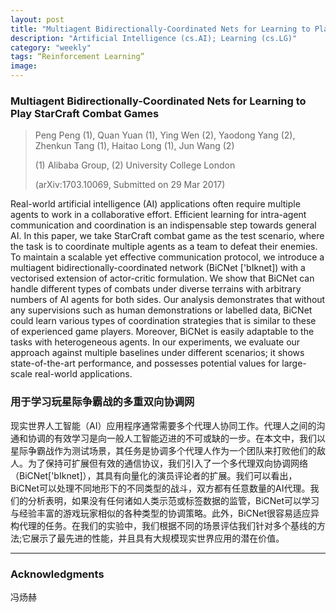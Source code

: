```yaml
---
layout: post
title: "Multiagent Bidirectionally-Coordinated Nets for Learning to Play StarCraft Combat Games"
description: "Artificial Intelligence (cs.AI); Learning (cs.LG)"
category: "weekly"
tags: “Reinforcement Learning”
image: 
---
```

### Multiagent Bidirectionally-Coordinated Nets for Learning to Play StarCraft Combat Games

>Peng Peng (1), Quan Yuan (1), Ying Wen (2), Yaodong Yang (2), Zhenkun Tang (1), Haitao Long (1), Jun Wang (2)
>
>(1) Alibaba Group, (2) University College London
>
>(arXiv:1703.10069, Submitted on 29 Mar 2017)

Real-world artificial intelligence (AI) applications often require multiple agents to work in a collaborative effort<!--excerpt-->. Efficient learning for intra-agent communication and coordination is an indispensable step towards general AI. In this paper, we take StarCraft combat game as the test scenario, where the task is to coordinate multiple agents as a team to defeat their enemies. To maintain a scalable yet effective communication protocol, we introduce a multiagent bidirectionally-coordinated network (BiCNet ['bIknet]) with a vectorised extension of actor-critic formulation. We show that BiCNet can handle different types of combats under diverse terrains with arbitrary numbers of AI agents for both sides. Our analysis demonstrates that without any supervisions such as human demonstrations or labelled data, BiCNet could learn various types of coordination strategies that is similar to these of experienced game players. Moreover, BiCNet is easily adaptable to the tasks with heterogeneous agents. In our experiments, we evaluate our approach against multiple baselines under different scenarios; it shows state-of-the-art performance, and possesses potential values for large-scale real-world applications.

### 用于学习玩星际争霸战的多重双向协调网

现实世界人工智能（AI）应用程序通常需要多个代理人协同工作。代理人之间的沟通和协调的有效学习是向一般人工智能迈进的不可或缺的一步。在本文中，我们以星际争霸战作为测试场景，其任务是协调多个代理人作为一个团队来打败他们的敌人。为了保持可扩展但有效的通信协议，我们引入了一个多代理双向协调网络（BiCNet['bIknet]），其具有向量化的演员评论者的扩展。我们可以看出，BiCNet可以处理不同地形下的不同类型的战斗，双方都有任意数量的AI代理。我们的分析表明，如果没有任何诸如人类示范或标签数据的监管，BiCNet可以学习与经验丰富的游戏玩家相似的各种类型的协调策略。此外，BiCNet很容易适应异构代理的任务。在我们的实验中，我们根据不同的场景评估我们针对多个基线的方法;它展示了最先进的性能，并且具有大规模现实世界应用的潜在价值。


---

### Acknowledgments

冯炀赫